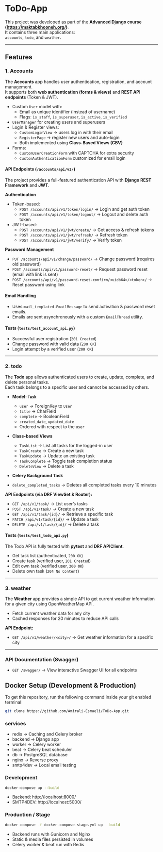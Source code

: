 # ToDo-App

This project was developed as part of the **Advanced Django course (https://maktabkhooneh.org/)**.  
It contains three main applications:  
`accounts`, `todo`, and `weather`.

---

## Features

### 1. Accounts

The **Accounts** app handles user authentication, registration, and account management.  
It supports both **web authentication (forms & views)** and **REST API endpoints** (Token & JWT).

- Custom `User` model with:
  - Email as unique identifier (instead of username)
  - Flags: `is_staff`, `is_superuser`, `is_active`, `is_verified`
- `UserManager` for creating users and superusers
- Login & Register views:
  - `CustomLoginView` → users log in with their email
  - `RegisterPage` → register new users and auto-login
  - Both implemented using **Class-Based Views (CBV)**
- Forms:
  - `CustomUserCreationForm` with CAPTCHA for extra security
  - `CustomAuthenticationForm` customized for email login

#### API Endpoints (`/accounts/api/v1/`)
The project provides a full-featured authentication API with **Django REST Framework** and **JWT**.

**Authentication**
- Token-based:
  - `POST /accounts/api/v1/token/login/` → Login and get auth token
  - `POST /accounts/api/v1/token/logout/` → Logout and delete auth token
- JWT-based:
  - `POST /accounts/api/v1/jwt/create/` → Get access & refresh tokens
  - `POST /accounts/api/v1/jwt/refresh/` → Refresh token
  - `POST /accounts/api/v1/jwt/verify/` → Verify token

**Password Management**
- `PUT /accounts/api/v1/change/password/` → Change password (requires old password)
- `POST /accounts/api/v1/password-reset/` → Request password reset (email with link is sent)
- `POST /accounts/api/v1/password-reset-confirm/<uidb64>/<token>/` → Reset password using link


#### Email Handling
- Uses `mail_templated.EmailMessage` to send activation & password reset emails.
- Emails are sent asynchronously with a custom `EmailThread` utility.


#### Tests (`tests/test_account_api.py`)
-  Successful user registration (`201 Created`)
-  Change password with valid data (`200 OK`)
-  Login attempt by a verified user (`200 OK`)

---

### 2. todo

The **Todo** app allows authenticated users to create, update, complete, and delete personal tasks.  
Each task belongs to a specific user and cannot be accessed by others. 

- **Model: `Task`**
  - `user` → ForeignKey to `User`
  - `title` → CharField
  - `complete` → BooleanField
  - `created_date`, `updated_date`
  - Ordered with respect to the `user`

- **Class-based Views**
  - `TaskList` → List all tasks for the logged-in user
  - `TaskCreate` → Create a new task
  - `TaskUpdate` → Update an existing task
  - `TaskComplete` → Toggle task completion status
  - `DeleteView` → Delete a task

- **Celery Background Task**
- `delete_completed_tasks` → Deletes all completed tasks every 10 minutes

**API Endpoints (via DRF ViewSet & Router):**
- `GET /api/v1/task/` → List user’s tasks
- `POST /api/v1/task/` → Create a new task
- `GET /api/v1/task/{id}/` → Retrieve a specific task
- `PATCH /api/v1/task/{id}/` → Update a task
- `DELETE /api/v1/task/{id}/` → Delete a task

#### Tests (`tests/test_todo_api.py`)
The Todo API is fully tested with **pytest** and **DRF APIClient**. 
-  Get task list (authenticated, `200 OK`)
-  Create task (verified user, `201 Created`)
-  Edit own task (verified user, `200 OK`)
-  Delete own task (`204 No Content`)

---
### 3. weather
The **Weather** app provides a simple API to get current weather information for a given city using OpenWeatherMap API.

- Fetch current weather data for any city
- Cached responses for 20 minutes to reduce API calls

**API Endpoint:**
- `GET /api/v1/weather/<city>/` → Get weather information for a specific city
---
### API Documentation (Swagger)
- `GET /swagger/` → View interactive Swagger UI for all endpoints


## Docker Setup (Development & Production)
To get this repository, run the following command inside your git enabled terminal
 ```bash
git clone https://github.com/Amirali-Esmaeli/ToDo-App.git
```
### services
- redis → Caching and Celery broker
- backend → Django app
- worker → Celery worker
- beat → Celery beat scheduler
- db → PostgreSQL database
- nginx → Reverse proxy
- smtp4dev → Local email testing
### Development
```bash
docker-compose up --build
```
- Backend: http://localhost:8000/
- SMTP4DEV: http://localhost:5000/

### Production / Stage
```bash
docker-compose -f docker-compose-stage.yml up --build
```
- Backend runs with Gunicorn and Nginx
- Static & media files persisted in volumes
- Celery worker & beat run with Redis





